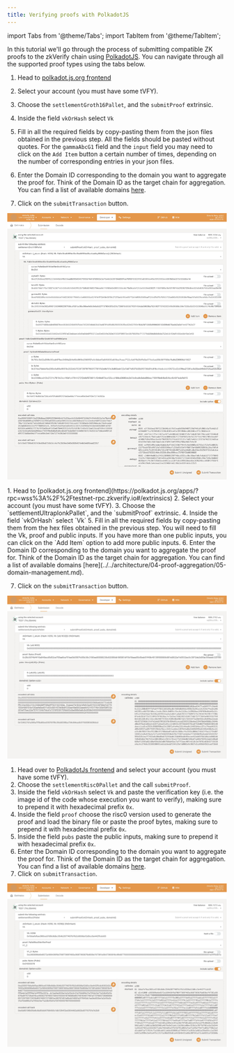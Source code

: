 ```yaml
---
title: Verifying proofs with PolkadotJS
---
```


import Tabs from '@theme/Tabs';
import TabItem from '@theme/TabItem';

In this tutorial we'll go through the process of submitting compatible ZK proofs to the zkVerify chain using [PolkadotJS](https://polkadot.js.org/apps/?rpc=wss%3A%2F%2Ftestnet-rpc.zkverify.io#/extrinsics). You can navigate through all the supported proof types using the tabs below.

<Tabs groupId="verify-polkadotjs">

<TabItem value="groth16" label="Groth16">

1. Head to [polkadot.js.org frontend](https://polkadot.js.org/apps/?rpc=wss%3A%2F%2Ftestnet-rpc.zkverify.io#/extrinsics)
2. Select your account (you must have some tVFY).
3. Choose the `settlementGroth16Pallet`, and the `submitProof` extrinsic.
4. Inside the field `vkOrHash` select `Vk`
5. Fill in all the required fields by copy-pasting them from the json files obtained in the previous step. All the fields should be pasted without quotes. For the `gammaAbcG1` field and the `input` field you may need to click on the `Add Item` button a certain number of times, depending on the number of corresponding entries in your json files.
6. Enter the Domain ID corresponding to the domain you want to aggregate the proof for. Think of the Domain ID as the target chain for aggregation. You can find a list of available domains [here](../../architecture/04-proof-aggregation/05-domain-management.md).

7. Click on the `submitTransaction` button.

![Groth16 Proof](./img/groth16-proof.png)
</TabItem>

<TabItem value="noir" label="Noir">
1. Head to [polkadot.js.org frontend](https://polkadot.js.org/apps/?rpc=wss%3A%2F%2Ftestnet-rpc.zkverify.io#/extrinsics)
2. Select your account (you must have some tVFY).
3. Choose the `settlementUltraplonkPallet`, and the `submitProof` extrinsic.
4. Inside the field `vkOrHash` select `Vk`
5. Fill in all the required fields by copy-pasting them from the hex files obtained in the previous step. You will need to fill the Vk, proof and public inputs. If you have more than one public inputs, you can click on the `Add Item` option to add more public inputs.
6. Enter the Domain ID corresponding to the domain you want to aggregate the proof for. Think of the Domain ID as the target chain for aggregation. You can find a list of available domains [here](../../architecture/04-proof-aggregation/05-domain-management.md).

7. Click on the `submitTransaction` button.

![Submit Proof](./img/ultraplonk-proof-explorer.png)
</TabItem>

<TabItem value="risc-zero" label="Risc Zero">

1. Head over to [PolkadotJs frontend](https://polkadot.js.org/apps/?rpc=wss%3A%2F%2Ftestnet-rpc.zkverify.io#/extrinsics) and select your account (you must have some tVFY).
2. Choose the `settlementRisc0Pallet` and the call `submitProof`.
3. Inside the field `vkOrHash` select `Vk` and paste the verification key (i.e. the image id of the code whose execution you want to verify), making sure to prepend it with hexadecimal prefix `0x`.
4. Inside the field `proof` choose the risc0 version used to generate the proof and load the binary file or paste the proof bytes, making sure to prepend it with hexadecimal prefix `0x`.
5. Inside the field `pubs` paste the public inputs, making sure to prepend it with hexadecimal prefix `0x`.
6. Enter the Domain ID corresponding to the domain you want to aggregate the proof for. Think of the Domain ID as the target chain for aggregation. You can find a list of available domains [here](../../architecture/04-proof-aggregation/05-domain-management.md).
7. Click on `submitTransaction`.

![alt_text](./img/risc0-proof.png)
</TabItem>

</Tabs>
